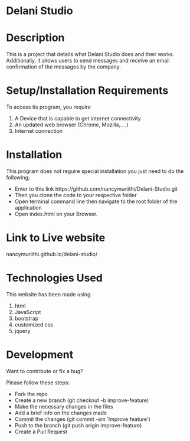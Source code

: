 # Delani Studio

# Description
This is a project that details what Delani Studio does and their works. Additionally, it allows users to send messages and receive an email confirmation of the messages by the company.

# Setup/Installation Requirements
To access tis program, you require

<ol>
    <li>A Device that is capable to get internet connectivity</li>
    <li>An updated web browser (Chrome, Mozilla,....)</li>
    <li>Internet connection</li>
</ol>

# Installation
This program does not reguire special installation you just need to do the following;

<ul>
    <li>Enter to this link https://github.com/nancymuriithi/Delani-Studio.git</li>
    <li>Then you clone the code to your respective folder</li>
    <li>Open terminal command line then navigate to the root folder of the application</li>
    <li>Open index.html on your Browser.</li>
</ul>


# Link to Live website
nancymuriithi.github.io/delani-studio/

# Technologies Used
This website has been made using 

<ol>
   <li>html</li>
   <li>JavaScript</li>
   <li>bootstrap</li>
   <li>customized css</li>
   <li>jquery</li>
</ol>

# Development
Want to contribute or fix a bug?

Please follow these steps:

<ul>
<li>Fork the repo</li>
<li>Create a new branch (git checkout -b improve-feature)</li>
<li>Make the necessary changes in the files</li>
<li>Add a brief info on the changes made</li>
<li>Commit the changes (git commit -am 'Improve feature')</li>
<li>Push to the branch (git push origin improve-feature)</li>
<li>Create a Pull Request</li>
</ul>